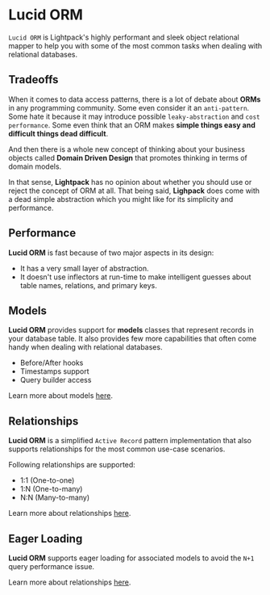# Lucid ORM

<code>Lucid ORM</code> is Lightpack's highly performant and sleek object relational mapper
to help you with some of the most common tasks when dealing with relational databases.

## Tradeoffs

When it comes to data access patterns, there is a lot of debate about **ORMs** in any programming 
community. Some even consider it an <code>anti-pattern</code>. Some hate it because it may introduce 
possible <code>leaky-abstraction</code> and <code>cost performance</code>. Some even think that an 
ORM makes <b>simple things easy and difficult things dead difficult</b>.

And then there is a whole new concept of thinking about your business objects called <b>Domain Driven Design</b> that promotes thinking in terms of domain models.

In that sense, **Lightpack** has no opinion about whether you should use or reject the
concept of ORM at all. That being said, **Lighpack** does come with a dead simple abstraction 
which you might like for its simplicity and performance.

## Performance

**Lucid ORM** is fast because of two major aspects in its design:

* It has a very small layer of abstraction.
* It doesn't use inflectors at run-time to make intelligent guesses about table names, relations, and primary keys. 

## Models

**Lucid ORM** provides support for **models** classes that represent records in your database table. It also provides few more capabilities that often come handy when dealing with relational databases.

* Before/After hooks
* Timestamps support
* Query builder access

Learn more about models [here](/models).

## Relationships

**Lucid ORM** is a simplified `Active Record` pattern implementation that also supports relationships for the most common use-case scenarios.

Following relationships are supported:

* 1:1 (One-to-one)
* 1:N (One-to-many)
* N:N (Many-to-many)

Learn more about relationships [here](/relationships).

## Eager Loading

**Lucid ORM** supports eager loading for associated models to avoid the `N+1` query performance issue. 

Learn more about relationships [here](/eager-loading).